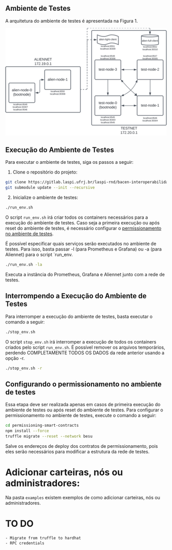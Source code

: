 ## Ambiente de Testes

A arquitetura do ambiente de testes é apresentada na Figura 1.

![Figura 1 - Arquitetura do Ambiente de Testes](assets/network.svg)

## Execução do Ambiente de Testes

Para executar o ambiente de testes, siga os passos a seguir:

1. Clone o repositório do projeto:

```bash
git clone https://gitlab.laspi.ufrj.br/laspi-rnd/bacen-interoperabilidade/testenv.git
git submodule update --init --recursive
```

2. Inicialize o ambiente de testes:

```bash
./run_env.sh
```

O script `run_env.sh` irá criar todos os containers necessários para a execução do ambiente de testes. Caso seja a primeira execução ou após reset do ambiente de testes, é necessário configurar o [permissionamento no ambiente de testes](#configurando-o-permissionamento-no-ambiente-de-testes). 

É possível especificar quais serviços serão executados no ambiente de testes. Para isso, basta passar -l (para Prometheus e Grafana) ou -a (para Aliennet) para o script `run_env.

```bash	
./run_env.sh -la
```

Executa a instância do Prometheus, Grafana e Aliennet junto com a rede de testes.

## Interrompendo a Execução do Ambiente de Testes

Para interromper a execução do ambiente de testes, basta executar o comando a seguir:

```bash
./stop_env.sh
```

O script `stop_env.sh` irá interromper a execução de todos os containers criados pelo script `run_env.sh`. É possível remover os arquivos temporários, perdendo COMPLETAMENTE TODOS OS DADOS da rede anterior usando a opção -r.

```bash
./stop_env.sh -r
```

## Configurando o permissionamento no ambiente de testes
<a name="permissioning"></a>
Essa etapa deve ser realizada apenas em casos de primeira execução do ambiente de testes ou após reset do ambiente de testes. Para configurar o permissionamento no ambiente de testes, execute o comando a seguir:

```bash
cd permissioning-smart-contracts
npm install --force
truffle migrate --reset --network besu
```

Salve os endereços de deploy dos contratos de permissionamento, pois eles serão necessários para modificar a estrutura da rede de testes.

# Adicionar carteiras, nós ou administradores:

Na pasta `examples` existem exemplos de como adicionar carteiras, nós ou administradores.

# TO DO
    - Migrate from truffle to hardhat
    - RPC credentials